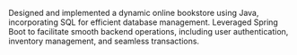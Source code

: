 Designed and implemented a dynamic online bookstore using Java, incorporating SQL for efficient database management. Leveraged Spring Boot to facilitate smooth backend operations, including user authentication, inventory management, and seamless transactions.
